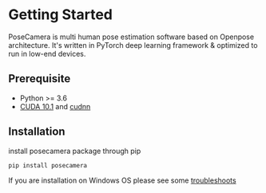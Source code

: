 # Getting Started

PoseCamera is multi human pose estimation software based on Openpose architecture. It's written in PyTorch deep learning framework & optimized to run in low-end devices.

## Prerequisite
* Python >= 3.6
* [CUDA 10.1](https://developer.nvidia.com/cuda-downloads) and [cudnn](https://developer.nvidia.com/cudnn)

## Installation
install posecamera package through pip
```
pip install posecamera
```

If you are installation on Windows OS please see some [troubleshoots](https://wonder-tree.github.io/PoseCamera/#/pages/troubleshooting) 